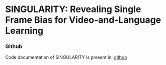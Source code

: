 # SINGULARITY: Revealing Single Frame Bias for Video-and-Language Learning

### Github 

Code documentation of SINGULARITY is present in: [github](https://github.com/jayleicn/singularity)

